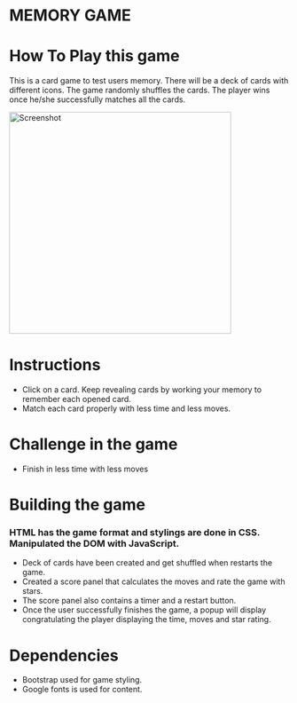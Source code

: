 # MEMORY GAME

# How To Play this game 

This is a card game to test users memory. There will be a deck of cards with different icons.
The game randomly shuffles the cards. The player wins once he/she successfully matches all the cards.

<img src="screenshots/game.png" height="400" alt="Screenshot"/>

# Instructions
* Click on a card. Keep revealing cards by working your memory to remember each opened card.
* Match each card properly with less time and less moves.

# Challenge in the game
* Finish in less time with less moves

# Building the game

### HTML has the game format and stylings are done in CSS. Manipulated the DOM with JavaScript.

* Deck of cards have been created and get shuffled when restarts the game.
* Created a score panel that calculates the moves and rate the game with stars.
* The score panel also contains a timer and a restart button.
* Once the user successfully finishes the game, a popup will display congratulating the player displaying the time, moves and star rating.

# Dependencies
* Bootstrap used for game styling.
* Google fonts is used for content.
